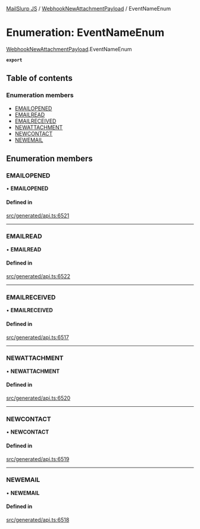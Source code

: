 [MailSlurp JS](../README.md) / [WebhookNewAttachmentPayload](../modules/WebhookNewAttachmentPayload.md) / EventNameEnum

# Enumeration: EventNameEnum

[WebhookNewAttachmentPayload](../modules/WebhookNewAttachmentPayload.md).EventNameEnum

**`export`**

## Table of contents

### Enumeration members

- [EMAILOPENED](WebhookNewAttachmentPayload.EventNameEnum.md#emailopened)
- [EMAILREAD](WebhookNewAttachmentPayload.EventNameEnum.md#emailread)
- [EMAILRECEIVED](WebhookNewAttachmentPayload.EventNameEnum.md#emailreceived)
- [NEWATTACHMENT](WebhookNewAttachmentPayload.EventNameEnum.md#newattachment)
- [NEWCONTACT](WebhookNewAttachmentPayload.EventNameEnum.md#newcontact)
- [NEWEMAIL](WebhookNewAttachmentPayload.EventNameEnum.md#newemail)

## Enumeration members

### EMAILOPENED

• **EMAILOPENED**

#### Defined in

[src/generated/api.ts:6521](https://github.com/mailslurp/mailslurp-client/blob/6534d6f/src/generated/api.ts#L6521)

___

### EMAILREAD

• **EMAILREAD**

#### Defined in

[src/generated/api.ts:6522](https://github.com/mailslurp/mailslurp-client/blob/6534d6f/src/generated/api.ts#L6522)

___

### EMAILRECEIVED

• **EMAILRECEIVED**

#### Defined in

[src/generated/api.ts:6517](https://github.com/mailslurp/mailslurp-client/blob/6534d6f/src/generated/api.ts#L6517)

___

### NEWATTACHMENT

• **NEWATTACHMENT**

#### Defined in

[src/generated/api.ts:6520](https://github.com/mailslurp/mailslurp-client/blob/6534d6f/src/generated/api.ts#L6520)

___

### NEWCONTACT

• **NEWCONTACT**

#### Defined in

[src/generated/api.ts:6519](https://github.com/mailslurp/mailslurp-client/blob/6534d6f/src/generated/api.ts#L6519)

___

### NEWEMAIL

• **NEWEMAIL**

#### Defined in

[src/generated/api.ts:6518](https://github.com/mailslurp/mailslurp-client/blob/6534d6f/src/generated/api.ts#L6518)
